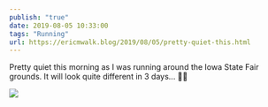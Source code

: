```yaml
---
publish: "true"
date: 2019-08-05 10:33:00
tags: "Running"
url: https://ericmwalk.blog/2019/08/05/pretty-quiet-this.html
---
```


Pretty quiet this morning as I was running around the Iowa State Fair grounds. It will look quite different in 3 days... 🏃‍♂️

![](https://ericmwalk.blog/uploads/2022/f1ced575b7.jpg)